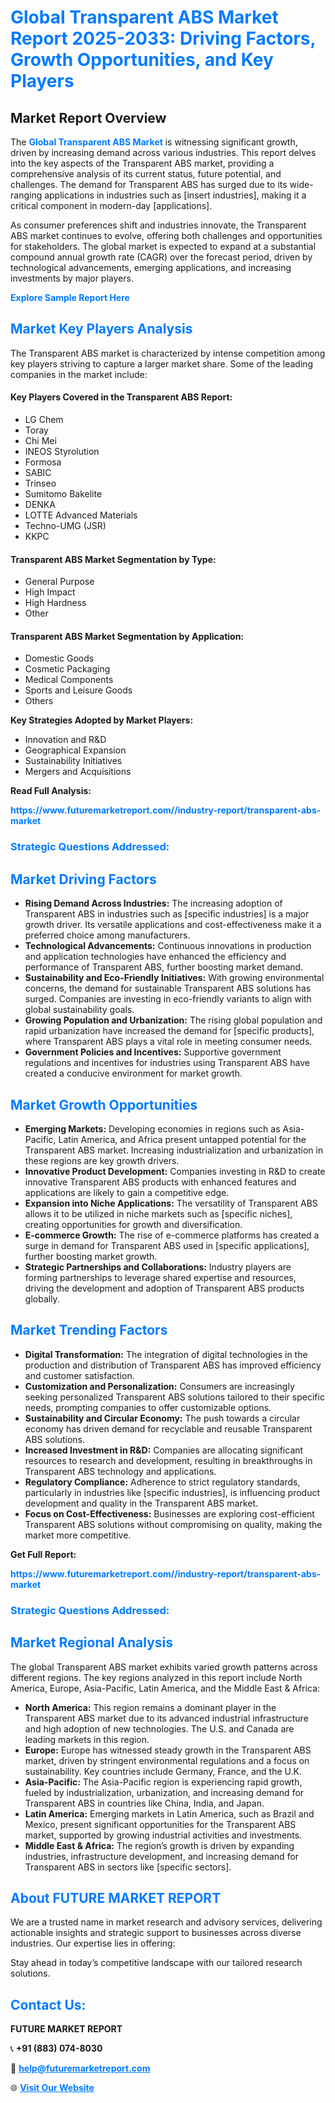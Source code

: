 <h1 style="color: #007BFF;">Global Transparent ABS Market Report 2025-2033: Driving Factors, Growth Opportunities, and Key Players</h1>

<section id="overview">
<h2>Market Report Overview</h2>
<p>The <a href="https://www.futuremarketreport.com//industry-report/transparent-abs-market" style="color: #007BFF; text-decoration: none;"><strong>Global Transparent ABS Market</strong></a> is witnessing significant growth, driven by increasing demand across various industries. This report delves into the key aspects of the Transparent ABS market, providing a comprehensive analysis of its current status, future potential, and challenges. The demand for Transparent ABS has surged due to its wide-ranging applications in industries such as [insert industries], making it a critical component in modern-day [applications].</p>
<p>As consumer preferences shift and industries innovate, the Transparent ABS market continues to evolve, offering both challenges and opportunities for stakeholders. The global market is expected to expand at a substantial compound annual growth rate (CAGR) over the forecast period, driven by technological advancements, emerging applications, and increasing investments by major players.</p>
</section>

<section id="overview">
<p><a href="https://www.futuremarketreport.com//request-sample/reportId=47191" style="color: #007BFF; text-decoration: none;"><strong>Explore Sample Report Here</strong></a></p>
</section>

<section id="key-players">
<h2 style="color: #007BFF;">Market Key Players Analysis</h2>
<p>The Transparent ABS market is characterized by intense competition among key players striving to capture a larger market share. Some of the leading companies in the market include:</p>
<h4>Key Players Covered in the Transparent ABS Report:</h4>
<ul><li>LG Chem</li><li>Toray</li><li>Chi Mei</li><li>INEOS Styrolution</li><li>Formosa</li><li>SABIC</li><li>Trinseo</li><li>Sumitomo Bakelite</li><li>DENKA</li><li>LOTTE Advanced Materials</li><li>Techno-UMG (JSR)</li><li>KKPC</li></ul>
<h4>Transparent ABS Market Segmentation by Type:</h4>
<ul><li>General Purpose</li><li>High Impact</li><li>High Hardness</li><li>Other</li></ul>

<h4>Transparent ABS Market Segmentation by Application:</h4>
<ul><li>Domestic Goods</li><li>Cosmetic Packaging</li><li>Medical Components</li><li>Sports and Leisure Goods</li><li>Others</li></ul>
<p><strong>Key Strategies Adopted by Market Players:</strong></p>
<ul>
<li>Innovation and R&D</li>
<li>Geographical Expansion</li>
<li>Sustainability Initiatives</li>
<li>Mergers and Acquisitions</li>
</ul>
</section>

<section>
<p><strong>Read Full Analysis: </strong></p><a href="https://www.futuremarketreport.com//industry-report/transparent-abs-market" style="color: #007BFF; text-decoration: none;"><strong>https://www.futuremarketreport.com//industry-report/transparent-abs-market</strong></a>
<h3 style="color: #007BFF;">Strategic Questions Addressed:</h3>
</section>

<section id="driving-factors">
<h2 style="color: #007BFF;">Market Driving Factors</h2>
<ul>
<li><strong>Rising Demand Across Industries:</strong> The increasing adoption of Transparent ABS in industries such as [specific industries] is a major growth driver. Its versatile applications and cost-effectiveness make it a preferred choice among manufacturers.</li>
<li><strong>Technological Advancements:</strong> Continuous innovations in production and application technologies have enhanced the efficiency and performance of Transparent ABS, further boosting market demand.</li>
<li><strong>Sustainability and Eco-Friendly Initiatives:</strong> With growing environmental concerns, the demand for sustainable Transparent ABS solutions has surged. Companies are investing in eco-friendly variants to align with global sustainability goals.</li>
<li><strong>Growing Population and Urbanization:</strong> The rising global population and rapid urbanization have increased the demand for [specific products], where Transparent ABS plays a vital role in meeting consumer needs.</li>
<li><strong>Government Policies and Incentives:</strong> Supportive government regulations and incentives for industries using Transparent ABS have created a conducive environment for market growth.</li>
</ul>
</section>

<section id="growth-opportunities">
<h2 style="color: #007BFF;">Market Growth Opportunities</h2>
<ul>
<li><strong>Emerging Markets:</strong> Developing economies in regions such as Asia-Pacific, Latin America, and Africa present untapped potential for the Transparent ABS market. Increasing industrialization and urbanization in these regions are key growth drivers.</li>
<li><strong>Innovative Product Development:</strong> Companies investing in R&D to create innovative Transparent ABS products with enhanced features and applications are likely to gain a competitive edge.</li>
<li><strong>Expansion into Niche Applications:</strong> The versatility of Transparent ABS allows it to be utilized in niche markets such as [specific niches], creating opportunities for growth and diversification.</li>
<li><strong>E-commerce Growth:</strong> The rise of e-commerce platforms has created a surge in demand for Transparent ABS used in [specific applications], further boosting market growth.</li>
<li><strong>Strategic Partnerships and Collaborations:</strong> Industry players are forming partnerships to leverage shared expertise and resources, driving the development and adoption of Transparent ABS products globally.</li>
</ul>
</section>

<section id="trending-factors">
<h2 style="color: #007BFF;">Market Trending Factors</h2>
<ul>
<li><strong>Digital Transformation:</strong> The integration of digital technologies in the production and distribution of Transparent ABS has improved efficiency and customer satisfaction.</li>
<li><strong>Customization and Personalization:</strong> Consumers are increasingly seeking personalized Transparent ABS solutions tailored to their specific needs, prompting companies to offer customizable options.</li>
<li><strong>Sustainability and Circular Economy:</strong> The push towards a circular economy has driven demand for recyclable and reusable Transparent ABS solutions.</li>
<li><strong>Increased Investment in R&D:</strong> Companies are allocating significant resources to research and development, resulting in breakthroughs in Transparent ABS technology and applications.</li>
<li><strong>Regulatory Compliance:</strong> Adherence to strict regulatory standards, particularly in industries like [specific industries], is influencing product development and quality in the Transparent ABS market.</li>
<li><strong>Focus on Cost-Effectiveness:</strong> Businesses are exploring cost-efficient Transparent ABS solutions without compromising on quality, making the market more competitive.</li>
</ul>
</section>

<section>
<p><strong>Get Full Report: </strong></p><a href="https://www.futuremarketreport.com//industry-report/transparent-abs-market" style="color: #007BFF; text-decoration: none;"><strong>https://www.futuremarketreport.com//industry-report/transparent-abs-market</strong></a>
<h3 style="color: #007BFF;">Strategic Questions Addressed:</h3>
</section>


<section id="regional-analysis">
<h2 style="color: #007BFF;">Market Regional Analysis</h2>
<p>The global Transparent ABS market exhibits varied growth patterns across different regions. The key regions analyzed in this report include North America, Europe, Asia-Pacific, Latin America, and the Middle East & Africa:</p>
<ul>
<li><strong>North America:</strong> This region remains a dominant player in the Transparent ABS market due to its advanced industrial infrastructure and high adoption of new technologies. The U.S. and Canada are leading markets in this region.</li>
<li><strong>Europe:</strong> Europe has witnessed steady growth in the Transparent ABS market, driven by stringent environmental regulations and a focus on sustainability. Key countries include Germany, France, and the U.K.</li>
<li><strong>Asia-Pacific:</strong> The Asia-Pacific region is experiencing rapid growth, fueled by industrialization, urbanization, and increasing demand for Transparent ABS in countries like China, India, and Japan.</li>
<li><strong>Latin America:</strong> Emerging markets in Latin America, such as Brazil and Mexico, present significant opportunities for the Transparent ABS market, supported by growing industrial activities and investments.</li>
<li><strong>Middle East & Africa:</strong> The region’s growth is driven by expanding industries, infrastructure development, and increasing demand for Transparent ABS in sectors like [specific sectors].</li>
</ul>
</section>

<footer>
<h2 style="color: #007BFF;">About FUTURE MARKET REPORT</h2>
<p>We are a trusted name in market research and advisory services, delivering actionable insights and strategic support to businesses across diverse industries. Our expertise lies in offering:</p>

<p>Stay ahead in today’s competitive landscape with our tailored research solutions.</p>

<h2 style="color: #007BFF;">Contact Us:</h2>
<p><strong>FUTURE MARKET REPORT</strong></p>
<p>📞 <strong>+91 (883) 074-8030</strong></p>
<p>📧 <strong><a href="mailto:help@futuremarketreport.com" style="color: #007BFF;">help@futuremarketreport.com</a></strong></p>
<p>🌐 <strong><a href="https://www.futuremarketreport.com/" style="color: #007BFF;">Visit Our Website</a></strong></p>
</footer>